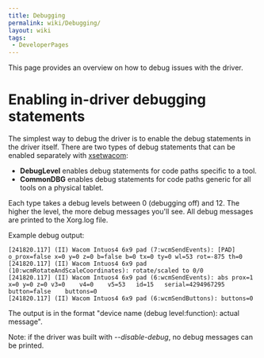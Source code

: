 ```yaml
---
title: Debugging
permalink: wiki/Debugging/
layout: wiki
tags:
 - DeveloperPages
---
```


This page provides an overview on how to debug issues with the driver.

Enabling in-driver debugging statements
=======================================

The simplest way to debug the driver is to enable the debug statements
in the driver itself. There are two types of debug statements that can
be enabled separately with [xsetwacom](xsetwacom "wikilink"):

-   **DebugLevel** enables debug statements for code paths specific to a
    tool.
-   **CommonDBG** enables debug statements for code paths generic for
    all tools on a physical tablet.

Each type takes a debug levels between 0 (debugging off) and 12. The
higher the level, the more debug messages you'll see. All debug messages
are printed to the Xorg.log file.

Example debug output:

    [241820.117] (II) Wacom Intuos4 6x9 pad (7:wcmSendEvents): [PAD] o_prox=false x=0 y=0 z=0 b=false b=0 tx=0 ty=0 wl=53 rot=-875 th=0
    [241820.117] (II) Wacom Intuos4 6x9 pad (10:wcmRotateAndScaleCoordinates): rotate/scaled to 0/0
    [241820.117] (II) Wacom Intuos4 6x9 pad (6:wcmSendEvents): abs prox=1   x=0 y=0 z=0 v3=0    v4=0    v5=53   id=15   serial=4294967295   button=false    buttons=0
    [241820.117] (II) Wacom Intuos4 6x9 pad (6:wcmSendButtons): buttons=0

The output is in the format "device name (debug level:function): actual
message".

Note: if the driver was built with *--disable-debug*, no debug messages
can be printed.
